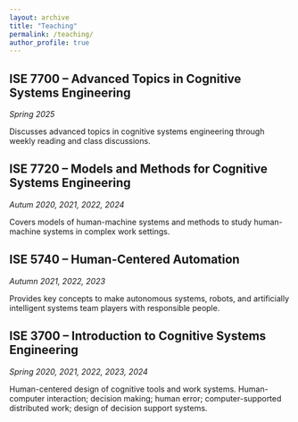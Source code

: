 ```yaml
---
layout: archive
title: "Teaching"
permalink: /teaching/
author_profile: true
---
```

## ISE 7700 – Advanced Topics in Cognitive Systems Engineering
*Spring 2025*

Discusses advanced topics in cognitive systems engineering through weekly reading and class discussions.

## ISE 7720 – Models and Methods for Cognitive Systems Engineering
*Autum 2020, 2021, 2022, 2024*

Covers models of human-machine systems and methods to study human-machine systems in complex work settings.

## ISE 5740 – Human-Centered Automation
*Autumn 2021, 2022, 2023*

Provides key concepts to make autonomous systems, robots, and artificially intelligent systems team players with responsible people.

## ISE 3700 – Introduction to Cognitive Systems Engineering
*Spring 2020, 2021, 2022, 2023, 2024*

Human-centered design of cognitive tools and work systems. Human-computer interaction; decision making; human error; computer-supported distributed work; design of decision support systems.